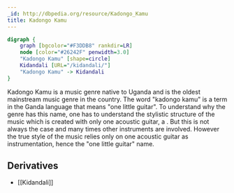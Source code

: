 ```yaml
---
_id: http://dbpedia.org/resource/Kadongo_Kamu
title: Kadongo Kamu
---
```


```dot
digraph {
	graph [bgcolor="#F3DDB8" rankdir=LR]
	node [color="#26242F" penwidth=3.0]
	"Kadongo Kamu" [shape=circle]
	Kidandali [URL="/kidandali/"]
	"Kadongo Kamu" -> Kidandali
}
```

Kadongo Kamu is a music genre native to Uganda and is the oldest mainstream music genre in the country. The word "kadongo kamu" is a term in the Ganda language that means "one little guitar". To understand why the genre has this name, one has to understand the stylistic structure of the music which is created with only one acoustic guitar, a . But this is not always the case and many times other instruments are involved. However the true style of the music relies only on one acoustic guitar as instrumentation, hence the "one little guitar" name.

## Derivatives
- [[Kidandali]]
